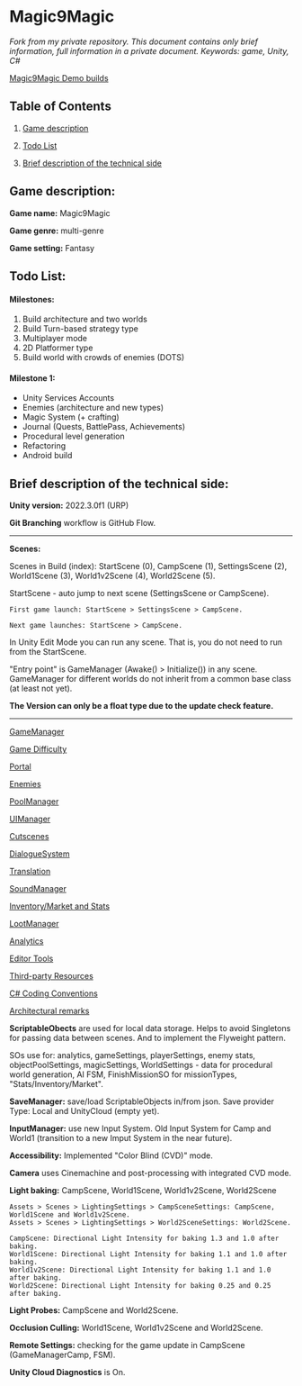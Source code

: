 # Magic9Magic

_Fork from my private repository. This document contains only brief information, full information in a private document. Keywords: game, Unity, C#_

[Magic9Magic Demo builds](https://drive.google.com/drive/folders/15Oc2qxO1DV7XEaaKJv2pWv8EiUG3HH7I/)

## Table of Сontents

1. [Game description](/README.md#game-description)
	
2. [Todo List](/README.md#todo-list)
	
3. [Brief description of the technical side](/README.md#brief-description-of-the-technical-side)

## Game description:
**Game name:** Magic9Magic

**Game genre:** multi-genre

**Game setting:** Fantasy


## Todo List:
#### Milestones:
1. Build architecture and two worlds
2. Build Turn-based strategy type
3. Multiplayer mode
4. 2D Platformer type
5. Build world with crowds of enemies (DOTS)

#### Milestone 1:
* Unity Services Accounts
* Enemies (architecture and new types)
* Magic System (+ crafting)
* Journal (Quests, BattlePass, Achievements)
* Procedural level generation
* Refactoring
* Android build


## Brief description of the technical side:
**Unity version:** 2022.3.0f1 (URP)

**Git Branching** workflow is GitHub Flow.

-------------------------------------------------------------------------------------------

**Scenes:**

Scenes in Build (index): StartScene (0), CampScene (1), SettingsScene (2), World1Scene (3), World1v2Scene (4), World2Scene (5).

StartScene - auto jump to next scene (SettingsScene or CampScene).

	First game launch: StartScene > SettingsScene > CampScene.

	Next game launches: StartScene > CampScene.

In Unity Edit Mode you can run any scene. That is, you do not need to run from the StartScene.

"Entry point" is GameManager (Awake() > Initialize()) in any scene.
GameManager for different worlds do not inherit from a common base class (at least not yet).

**The Version can only be a float type due to the update check feature.**

-------------------------------------------------------------------------------------------

[GameManager](https://github.com/MaxNzk/Magic9Magic-demo-code/blob/main/Documentation/GameManager/GameManager.md)

[Game Difficulty](https://github.com/MaxNzk/Magic9Magic-demo-code/blob/main/Documentation/GameDifficulty/GameDifficulty.md)

[Portal](https://github.com/MaxNzk/Magic9Magic-demo-code/blob/main/Documentation/Portal/Portal.md)

[Enemies](https://github.com/MaxNzk/Magic9Magic-demo-code/blob/main/Documentation/Enemies/Enemies.md)

[PoolManager](https://github.com/MaxNzk/Magic9Magic-demo-code/blob/main/Documentation/PoolManager/PoolManager.md)

[UIManager](https://github.com/MaxNzk/Magic9Magic-demo-code/blob/main/Documentation/UIManager/UIManager.md)

[Cutscenes](https://github.com/MaxNzk/Magic9Magic-demo-code/blob/main/Documentation/Cutscenes/Cutscenes.md)

[DialogueSystem](https://github.com/MaxNzk/Magic9Magic-demo-code/blob/main/Documentation/DialogueSystem/DialogueSystem.md)

[Translation](https://github.com/MaxNzk/Magic9Magic-demo-code/blob/main/Documentation/Translation/Translation.md)

[SoundManager](https://github.com/MaxNzk/Magic9Magic-demo-code/blob/main/Documentation/SoundManager/SoundManager.md)

[Inventory/Market and Stats](https://github.com/MaxNzk/Magic9Magic-demo-code/blob/main/Documentation/Inventory/Inventory.md)

[LootManager](https://github.com/MaxNzk/Magic9Magic-demo-code/blob/main/Documentation/LootManager/LootManager.md)

[Analytics](https://github.com/MaxNzk/Magic9Magic-demo-code/blob/main/Documentation/Analytics/Analytics.md)

[Editor Tools](https://github.com/MaxNzk/Magic9Magic-demo-code/blob/main/Documentation/EditorTools/EditorTools.md)
		
[Third-party Resources](https://github.com/MaxNzk/Magic9Magic-demo-code/blob/main/Documentation/ThirdPartyResources/ThirdPartyResources.md)

[C# Coding Conventions](https://github.com/MaxNzk/Magic9Magic-demo-code/blob/main/Documentation/CodingConventions/CodingConventions.md)

[Architectural remarks](https://github.com/MaxNzk/Magic9Magic-demo-code/blob/main/Documentation/ArchitecturalRemarks/ArchitecturalRemarks.md)

**ScriptableObects** are used for local data storage. Helps to avoid Singletons for passing data between scenes. And to implement the Flyweight pattern.

SOs use for: analytics, gameSettings, playerSettings, enemy stats, objectPoolSettings, magicSettings, WorldSettings - data for procedural world generation, AI FSM, FinishMissionSO for missionTypes, "Stats/Inventory/Market".

**SaveManager:** save/load ScriptableObjects in/from json. Save provider Type: Local and UnityCloud (empty yet).

**InputManager:** use new Input System. Old Input System for Camp and World1 (transition to a new Imput System in the near future).

**Accessibility:** Implemented "Color Blind (CVD)" mode.

**Camera** uses Cinemachine and post-processing with integrated CVD mode.

**Light baking:** CampScene, World1Scene, World1v2Scene, World2Scene

	Assets > Scenes > LightingSettings > CampSceneSettings: CampScene, World1Scene and World1v2Scene.
	Assets > Scenes > LightingSettings > World2SceneSettings: World2Scene.

	CampScene: Directional Light Intensity for baking 1.3 and 1.0 after baking.
	World1Scene: Directional Light Intensity for baking 1.1 and 1.0 after baking.
	World1v2Scene: Directional Light Intensity for baking 1.1 and 1.0 after baking.
	World2Scene: Directional Light Intensity for baking 0.25 and 0.25 after baking.

**Light Probes:** CampScene and World2Scene.

**Occlusion Culling:** World1Scene, World1v2Scene and World2Scene.

**Remote Settings:** checking for the game update in CampScene (GameManagerCamp, FSM).

**Unity Cloud Diagnostics** is On.
